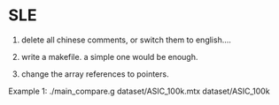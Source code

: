 # SLE

1) delete all chinese comments, or switch them to english....

2) write a makefile. a simple one would be enough.

3) change the array references to pointers. 

Example 1:  ./main_compare.g dataset/ASIC_100k.mtx dataset/ASIC_100k
